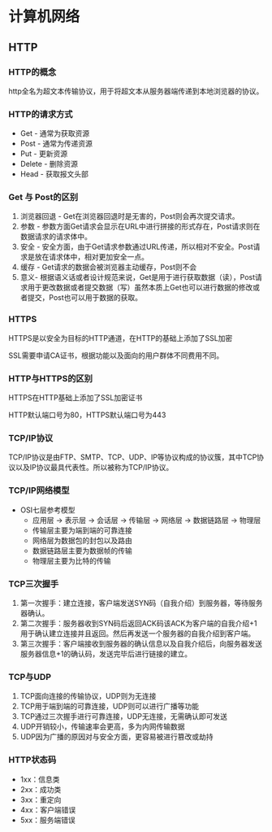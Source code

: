 # 计算机网络

## HTTP

### HTTP的概念

http全名为超文本传输协议，用于将超文本从服务器端传递到本地浏览器的协议。

### HTTP的请求方式

- Get - 通常为获取资源
- Post - 通常为传递资源
- Put - 更新资源
- Delete - 删除资源
- Head - 获取报文头部

### Get 与 Post的区别

1. 浏览器回退 - Get在浏览器回退时是无害的，Post则会再次提交请求。
2. 参数 - 参数方面Get请求会显示在URL中进行拼接的形式存在，Post请求则在数据请求的请求体中。
3. 安全 - 安全方面，由于Get请求参数通过URL传递，所以相对不安全。Post请求是放在请求体中，相对更加安全一点。
4. 缓存 - Get请求的数据会被浏览器主动缓存，Post则不会
5. 意义- 根据语义话或者设计规范来说，Get是用于进行获取数据（读），Post请求用于更改数据或者提交数据（写）虽然本质上Get也可以进行数据的修改或者提交，Post也可以用于数据的获取。

### HTTPS

HTTPS是以安全为目标的HTTP通道，在HTTP的基础上添加了SSL加密

SSL需要申请CA证书，根据功能以及面向的用户群体不同费用不同。

### HTTP与HTTPS的区别

HTTPS在HTTP基础上添加了SSL加密证书

HTTP默认端口号为80，HTTPS默认端口号为443

### TCP/IP协议

TCP/IP协议是由FTP、SMTP、TCP、UDP、IP等协议构成的协议簇，其中TCP协议以及IP协议最具代表性。所以被称为TCP/IP协议。

### TCP/IP网络模型

- OSI七层参考模型
  - 应用层 -> 表示层 -> 会话层 -> 传输层 -> 网络层 -> 数据链路层 -> 物理层
  - 传输层主要为端到端的可靠连接
  - 网络层为数据包的封包以及路由
  - 数据链路层主要为数据帧的传输
  - 物理层主要为比特的传输

### TCP三次握手

1. 第一次握手：建立连接，客户端发送SYN码（自我介绍）到服务器，等待服务器确认。
2. 第二次握手：服务器收到SYN码后返回ACK码该ACK为客户端的自我介绍+1 用于确认建立连接并且返回。然后再发送一个服务器的自我介绍到客户端。
3. 第三次握手：客户端接收到服务器的确认信息以及自我介绍后，向服务器发送服务器信息+1的确认码，发送完毕后进行链接的建立。

### TCP与UDP

1. TCP面向连接的传输协议，UDP则为无连接
2. TCP用于端到端的可靠连接，UDP则可以进行广播等功能
3. TCP通过三次握手进行可靠连接，UDP无连接，无需确认即可发送
4. UDP开销较小，传输速率会更高，多为内网传输数据
5. UDP因为广播的原因对与安全方面，更容易被进行篡改或劫持

### HTTP状态码

- 1xx：信息类
- 2xx：成功类
- 3xx：重定向
- 4xx：客户端错误
- 5xx：服务端错误